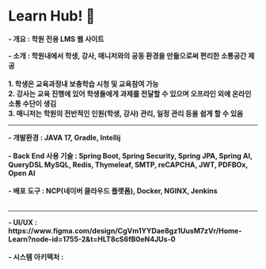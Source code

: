 <h1>Learn Hub! 📝</h1>


<strong>- 개요</string> : 학원 전용 LMS 웹 사이트

<strong>- 소개</strong> : 학원내에서 학생, 강사, 매니저와의 공동 환경을 만듦으로써 편리한 소통공간 제공<br><br>1. 학생은 교육과정내 보충학습 시청 및 교육참여 가능
<br>2. 강사는 교육 진행에 있어 학생들에게 과제를 전달할 수 있으며 오프라인 외에 온라인 소통 수단이 생김
<br>3. 매니저는 학원의 전반적인 인원(학생, 강사) 관리, 일정 관리 등을 쉽게 할 수 있음

<hr>
<strong>- 개발환경</strong> : JAVA 17, Gradle, Intellij<br><br>
<strong>- Back End 사용 기술</strong> : Spring Boot,  Spring Security,  Spring JPA,  Spring AI, 
 QueryDSL  MySQL,  Redis,  Thymeleaf,  SMTP,  reCAPCHA,  JWT,  PDFBOx,  Open AI<br><br>
<strong>- 배포 도구</strong> : NCP(네이버 클라우드 플랫폼), Docker, NGINX, Jenkins<br><br>


<hr>
<strong>- UI/UX</strong> : <a href="https://www.figma.com/design/CgVm1YYDae8gz1UusM7zVr/Home-Learn?node-id=1755-2&t=HLT8cS6fB0eN4JUs-0"></a>https://www.figma.com/design/CgVm1YYDae8gz1UusM7zVr/Home-Learn?node-id=1755-2&t=HLT8cS6fB0eN4JUs-0
<br><br>
<strong>- 시스템 아키텍처</strong> : 
